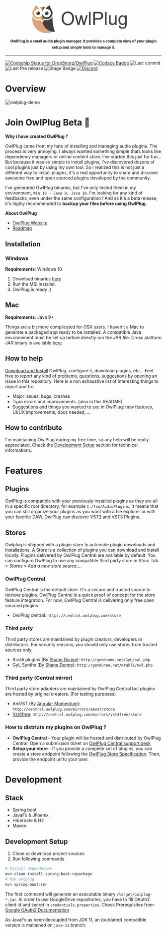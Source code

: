  
<p align="center">
<img src="doc/owlplug-logo.png">
</p>
<p align="center">
<sup>
<b>OwlPlug is a small audio plugin manager. It provides a complete view of your plugin setup and simple tools to manage it.</b>
</sup>
</p>

---

[ ![Codeship Status for DropSnorz/OwlPlug](https://app.codeship.com/projects/29447280-727d-0136-a8a6-3675cf281030/status?branch=master)](https://app.codeship.com/projects/299436)
[![Codacy Badge](https://api.codacy.com/project/badge/Grade/e6b8ee875daa4f74b5bf1cc8fee6df63)](https://www.codacy.com?utm_source=github.com&amp;utm_medium=referral&amp;utm_content=DropSnorz/OwlPlug&amp;utm_campaign=Badge_Grade_Dashboard)
![Last commit](https://img.shields.io/github/last-commit/dropsnorz/owlplug/dev.svg)
![Last Pre release](https://img.shields.io/github/release-date-pre/dropsnorz/owlplug.svg)
![Stage Badge](https://img.shields.io/badge/stage-beta-blue.svg)
[![Discord](https://img.shields.io/badge/chat-on%20discord-%237289DA.svg)](https://discord.gg/nEdHAMB)



# Overview

![owlplug-demo](http://dropsnorz.com/projects/owlplug/owlplug.gif)

# Join OwlPlug Beta  :rocket:

**Why i have created OwlPlug ?** 

OwlPlug came from my hate of installing and managing audio plugins. The process is very annoying. I always wanted something simple thats looks like dependency managers or online content store. I've started this just for fun... But because it was so simple to install plugins, i've discovered dozens of cool plugins just by using my own tool. So i realized this is not just a different way to install plugins, it's a real opportunity to share and discover awesome free and open sourced plugins developed by the community. 

I've generated OwlPlug binaries, but I've only tested them in my environment, `Win 10 - Java 9, Java 10`. I'm looking for any kind of feedbacks, even under the same configuration ! And as it's a beta release, it's highly recommended to **backup your files before using OwlPlug**.

**About OwlPlug**
* [OwlPlug Website](https://owlplug.com)
* [Roadmap](https://owlplug.com/roadmap)


## Installation

### Windows

**Requirements**: Windows 10

1. Download binaries [here](http://github.com/dropsnorz/owlplug/releases)
2. Run the MSI Installer.
3. OwlPlug is ready ;)

## Mac

**Requirements**: Java 9+

Things are a bit more complicated for OSX users. I haven't a Mac to generate a packaged app ready to be installed. A compatible Java environement must be set up before directly run the JAR file. Cross platform JAR binary is available [here](http://github.com/dropsnorz/owlplug/releases)


## How to help

[Download and Install](https://github.com/DropSnorz/OwlPlug/releases) OwlPlug, configure it, download plugins, etc... Feel free to report any kind of problems, questions, suggestions by opening an issue in this repository. Here is a non exhaustive list of interesting things to report and fix:

* Major issues, bugs, crashes
* Typo errors and improvements. (also in this README)
* Suggestions and things you wanted to see in OwlPlug: new features, UI/UX improvements, docs needed, ...


## How to contribute

I'm maintaining OwlPlug during my free time, so any help will be really appreciated. Check the [Development Setup](#development-setup) section for technical informations.

# Features

## Plugins

OwlPlug is compatible with your previously installed plugins as they are all in a specific root directory, for example `C:/foo/AudioPlugins`. It means that you can still organize your plugins as you want with a file explorer or with your favorite DAW. 
OwlPlug can discover VST2 and VST3 Plugins. 


## Stores 

Owlplug is shipped with a plugin store to automate plugin downloads and installations. A Store is a collection of plugins you can download and install locally. Plugins delivered by OwlPlug Central are available by default. You can configure OwlPlug to use any compatible third party store in *Store* Tab > *Stores* > *Add a new store source...*.


### OwlPlug Central

OwlPlug Central is the default store. It's a secure and trusted source to retrieve plugins. OwlPlug Central is a quick proof of concept for the store feature integration. For now, OwlPlug Central is delivering only free open sourced plugins.

* OwlPlug central: `https://central.owlplug.com/store`

### Third party

Third party stores are maintained by plugin creators, developers or distributors. For security reasons, you should only use stores from trusted sources only.

* Krakli plugins (By [Shane Dunne](http://getdunne.net/wiki/doku.php)): `http://getdunne.net/GyL/owl.php`
* GyL Synths (By [Shane Dunne](http://getdunne.net/wiki/doku.php)): `http://getdunne.net/Krakli/owl.php`


### Third party (Central mirror)

Third party store adapters are maintained by OwlPlug Central but plugins are hosted by original creators. (For testing purposes)

* AmVST (By [Angular Momentum](http://www.amvst.com/)): `http://central.owlplug.com/mirrors/amvst/store`
* [Vst4free](http://vst4free.com): `http://central.owlplug.com/mirrors/vst4free/store`

### How to distriute my plugins on OwlPlug ?

* **OwlPlug Central** - Your plugin will be hosted and distributed by OwlPlug Central. Open a submission ticket on [OwlPlug Central support desk](https://owlplug.freshdesk.com/support/home)
* **Setup your store** - If you provide a complete set of plugins, you can create a store endpoint following the [OwlPlug Store Specification](https://github.com/DropSnorz/OwlPlug/blob/master/doc/ThirdParty_Store_Specification.md). Then, provide the endpoint url to your user.

# Development

## Stack

* Spring boot
* JavaFx & JFoenix
* Hibernate & H2
* Maven


## Development Setup

1. Clone or download project sources
2. Run following commands
```sh
# Install dependecies
mvn clean install spring-boot:repackage
# Run owlplug
mvn spring-boot:run
```
The first command will generate an executable binary `/target/owlplug-*.jar`. In order to use GoogleDrive repositories, you have to fill OAuth2 client id and secret in `credentials.properties`. Check Prerequisites from [Google OAuth2 Documentation](https://developers.google.com/identity/protocols/OAuth2InstalledApp#prerequisites)

As JavaFx as been decoupled from JDK 11, an (outdated) compatible version is maitained on `java-11` branch.


